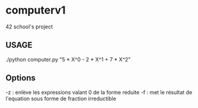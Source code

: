 # computerv1
42 school's project

## USAGE
./python computer.py "5 * X^0 - 2 * X^1 + 7 * X^2"

## Options
-z : enlève les expressions valant 0 de la forme reduite
-f : met le résultat de l'equation sous forme de fraction irreductible